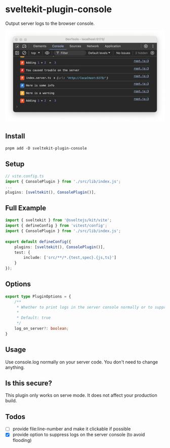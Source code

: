# sveltekit-plugin-console

Output server logs to the browser console.

![image](./static/scr.png)

## Install

```shell
pnpm add -D sveltekit-plugin-console
```

## Setup

```ts
// vite.config.ts
import { ConsolePlugin } from './src/lib/index.js';
...
plugins: [sveltekit(), ConsolePlugin()],
```

## Full Example

```ts
import { sveltekit } from '@sveltejs/kit/vite';
import { defineConfig } from 'vitest/config';
import { ConsolePlugin } from './src/lib/index.js';

export default defineConfig({
	plugins: [sveltekit(), ConsolePlugin()],
	test: {
		include: ['src/**/*.{test,spec}.{js,ts}']
	}
});
```

## Options
```ts
export type PluginOptions = {
	/**
	 * Whether to print logs in the server console normally or to suppress them
	 *
	 * Default: true
	 */
	log_on_server?: boolean;
}
```
## Usage
Use console.log normally on your server code. You don't need to change anything.

## Is this secure?
This plugin only works on serve mode. It does not affect your production build.

## Todos
- [ ] provide file:line-number and make it clickable if possible  
- [x] provide option to suppress logs on the server console (to avoid flooding)